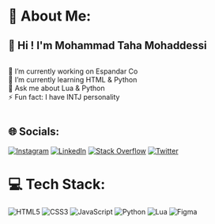 # 💫 About Me:
<h2>👋 Hi ! I'm Mohammad Taha Mohaddessi</h2>
<div style="display:flex; gap:5px; flex-wrap:wrap;">
  <p>
    🔭 I’m currently working on Espandar Co<br>
    🌱 I’m currently learning HTML & Python<br>
    💬 Ask me about Lua & Python<br>
    ⚡️ Fun fact: I have INTJ personality<br>
  </p>
</div>

## 🌐 Socials:
[![Instagram](https://img.shields.io/badge/Instagram-%23E4405F.svg?logo=Instagram&logoColor=white)](https://instagram.com/alipalvane)
[![LinkedIn](https://img.shields.io/badge/LinkedIn-%230077B5.svg?logo=linkedin&logoColor=white)](https://linkedin.com/in/alipalvane)
[![Stack Overflow](https://img.shields.io/badge/-Stackoverflow-FE7A16?logo=stack-overflow&logoColor=white)](https://stackoverflow.com/users/alipalvane)
[![Twitter](https://img.shields.io/badge/Twitter-%231DA1F2.svg?logo=Twitter&logoColor=white)](https://twitter.com/alipalvane)

# 💻 Tech Stack:
![HTML5](https://img.shields.io/badge/html5-%23E34F26.svg?style=flat&logo=html5&logoColor=white)
![CSS3](https://img.shields.io/badge/css3-%231572B6.svg?style=flat&logo=css3&logoColor=white)
![JavaScript](https://img.shields.io/badge/javascript-%23323330.svg?style=flat&logo=javascript&logoColor=%23F7DF1E)
![Python](https://img.shields.io/badge/python-%2314354C.svg?style=flat&logo=python&logoColor=white)
![Lua](https://img.shields.io/badge/lua-%230075a8.svg?style=flat&logo=lua&logoColor=white)
![Figma](https://img.shields.io/badge/figma-%23F24E1E.svg?style=flat&logo=figma&logoColor=white)
